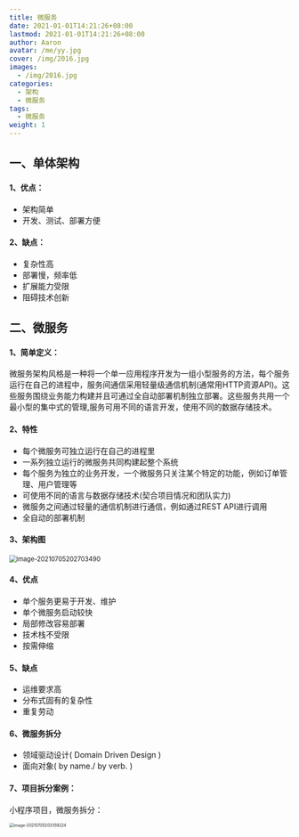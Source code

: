 ```yaml
---
title: 微服务
date: 2021-01-01T14:21:26+08:00
lastmod: 2021-01-01T14:21:26+08:00
author: Aaron
avatar: /me/yy.jpg
cover: /img/2016.jpg
images:
  - /img/2016.jpg
categories:
  - 架构
  - 微服务
tags:
  - 微服务
weight: 1
---
```




## 一、单体架构

#### 1、优点：

- 架构简单
- 开发、测试、部署方便

#### 2、缺点：

- 复杂性高
- 部署慢，频率低
- 扩展能力受限
- 阻碍技术创新

## 二、微服务

#### 1、简单定义：

​		微服务架构风格是一种将一个单一应用程序开发为一组小型服务的方法，每个服务运行在自己的进程中，服务间通信采用轻量级通信机制(通常用HTTP资源API)。这些服务围绕业务能力构建并且可通过全自动部署机制独立部署。这些服务共用一个最小型的集中式的管理,服务可用不同的语言开发，使用不同的数据存储技术。



#### 2、特性

- 每个微服务可独立运行在自己的进程里
- 一系列独立运行的微服务共同构建起整个系统
- 每个服务为独立的业务开发，一个微服务只关注某个特定的功能，例如订单管理、用户管理等
- 可使用不同的语言与数据存储技术(契合项目情况和团队实力)
- 微服务之间通过轻量的通信机制进行通信，例如通过REST API进行调用
- 全自动的部署机制

#### 3、架构图

  <img src="https://gitee.com/aaronlynn/picture/raw/master/img/image-20210705202703490.png" alt="image-20210705202703490" style="zoom:80%;" /> 

#### 4、优点

- 单个服务更易于开发、维护
- 单个微服务启动较快
- 局部修改容易部署
- 技术栈不受限
- 按需伸缩

#### 5、缺点

-  运维要求高
- 分布式固有的复杂性
- 重复劳动

#### 6、微服务拆分 

- 领域驱动设计( Domain Driven Design )
- 面向对象( by name./ by verb. )

#### 7、项目拆分案例：

 小程序项目，微服务拆分：

 <img src="https://gitee.com/aaronlynn/picture/raw/master/img/image-20210705203359224.png" alt="image-20210705203359224" style="zoom: 50%;" />
